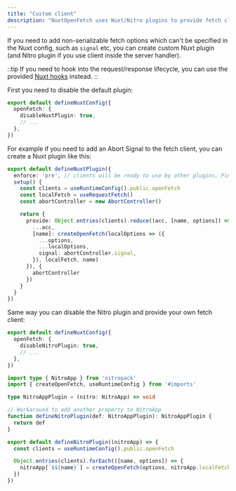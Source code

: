 ```yaml
---
title: "Custom client"
description: "NuxtOpenFetch uses Nuxt/Nitro plugins to provide fetch clients to the app/server"
---
```


If you need to add non-serializable fetch options which can't be specified in the Nuxt config, such as `signal` etc, you can create custom Nuxt plugin (and Nitro plugin if you use client inside the server handler).

::tip
If you need to hook into the request/response lifecycle, you can use the provided [Nuxt hooks](/advanced/hooks) instead.
::

First you need to disable the default plugin:

```ts twoslash [nuxt.config.ts]
export default defineNuxtConfig({
  openFetch: {
    disableNuxtPlugin: true,
    // ...
  },
})
```

For example if you need to add an Abort Signal to the fetch client, you can create a Nuxt plugin like this:

```ts [plugins/openFetch.ts]
export default defineNuxtPlugin({
  enforce: 'pre', // clients will be ready to use by other plugins, Pinia stores etc.
  setup() {
    const clients = useRuntimeConfig().public.openFetch
    const localFetch = useRequestFetch()
    const abortController = new AbortController()

    return {
      provide: Object.entries(clients).reduce((acc, [name, options]) => ({
        ...acc,
        [name]: createOpenFetch(localOptions => ({
          ...options,
          ...localOptions,
          signal: abortController.signal,
        }), localFetch, name)
      }), {
        abortController
      })
    }
  }
})
```

Same way you can disable the Nitro plugin and provide your own fetch client:

```ts twoslash [nuxt.config.ts]
export default defineNuxtConfig({
  openFetch: {
    disableNitroPlugin: true,
    // ...
  },
})
```

```ts [server/plugins/openFetch.ts]
import type { NitroApp } from 'nitropack'
import { createOpenFetch, useRuntimeConfig } from '#imports'

type NitroAppPlugin = (nitro: NitroApp) => void

// Workaround to add another property to NitroApp
function defineNitroPlugin(def: NitroAppPlugin): NitroAppPlugin {
  return def
}

export default defineNitroPlugin((nitroApp) => {
  const clients = useRuntimeConfig().public.openFetch

  Object.entries(clients).forEach(([name, options]) => {
    nitroApp[`$${name}`] = createOpenFetch(options, nitroApp.localFetch)
  })
})
```

